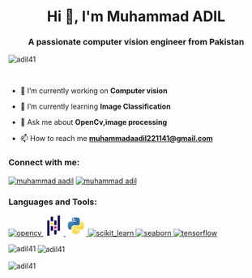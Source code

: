 
<h1 align="center">Hi 👋, I'm Muhammad ADIL</h1>
<h3 align="center">A passionate computer vision engineer from Pakistan</h3>


<p align="left"> <img src="https://komarev.com/ghpvc/?username=adil41&label=Profile%20views&color=0e75b6&style=flat" alt="adil41" /> </p>

<p align="left"> <a href="https://twitter.com/" target="blank"><img src="https://img.shields.io/twitter/follow/?logo=twitter&style=for-the-badge" alt="" /></a> </p>

- 🔭 I’m currently working on **Computer vision**

- 🌱 I’m currently learning **Image Classification**

- 💬 Ask me about **OpenCv,image processing**

- 📫 How to reach me **muhammadaadil221141@gmail.com**

<h3 align="left">Connect with me:</h3>
<p align="left">
<a href="https://kaggle.com/muhammad aadil" target="blank"><img align="center" src="https://raw.githubusercontent.com/rahuldkjain/github-profile-readme-generator/master/src/images/icons/Social/kaggle.svg" alt="muhammad aadil" height="30" width="40" /></a>
<a href="https://fb.com/muhammad adil" target="blank"><img align="center" src="https://raw.githubusercontent.com/rahuldkjain/github-profile-readme-generator/master/src/images/icons/Social/facebook.svg" alt="muhammad adil" height="30" width="40" /></a>
</p>

<h3 align="left">Languages and Tools:</h3>
<p align="left"> <a href="https://opencv.org/" target="_blank" rel="noreferrer"> <img src="https://www.vectorlogo.zone/logos/opencv/opencv-icon.svg" alt="opencv" width="40" height="40"/> </a> <a href="https://pandas.pydata.org/" target="_blank" rel="noreferrer"> <img src="https://raw.githubusercontent.com/devicons/devicon/2ae2a900d2f041da66e950e4d48052658d850630/icons/pandas/pandas-original.svg" alt="pandas" width="40" height="40"/> </a> <a href="https://www.python.org" target="_blank" rel="noreferrer"> <img src="https://raw.githubusercontent.com/devicons/devicon/master/icons/python/python-original.svg" alt="python" width="40" height="40"/> </a> <a href="https://scikit-learn.org/" target="_blank" rel="noreferrer"> <img src="https://upload.wikimedia.org/wikipedia/commons/0/05/Scikit_learn_logo_small.svg" alt="scikit_learn" width="40" height="40"/> </a> <a href="https://seaborn.pydata.org/" target="_blank" rel="noreferrer"> <img src="https://seaborn.pydata.org/_images/logo-mark-lightbg.svg" alt="seaborn" width="40" height="40"/> </a> <a href="https://www.tensorflow.org" target="_blank" rel="noreferrer"> <img src="https://www.vectorlogo.zone/logos/tensorflow/tensorflow-icon.svg" alt="tensorflow" width="40" height="40"/> </a> </p>

<p><img align="left" src="https://github-readme-stats.vercel.app/api/top-langs?username=adil41&show_icons=true&locale=en&layout=compact" alt="adil41" /></p>

<p>&nbsp;<img align="center" src="https://github-readme-stats.vercel.app/api?username=adil41&show_icons=true&locale=en" alt="adil41" /></p>

<p><img align="center" src="https://github-readme-streak-stats.herokuapp.com/?user=adil41&" alt="adil41" /></p>
